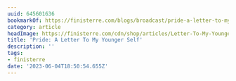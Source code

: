 ```yaml
---
uuid: 645601636
bookmarkOf: https://finisterre.com/blogs/broadcast/pride-a-letter-to-my-younger-self
category: article
headImage: https://finisterre.com/cdn/shop/articles/Letter-To-My-Younger-Self-Web.jpg?v=1685546022
title: 'Pride: A Letter To My Younger Self'
description: ''
tags:
- finisterre
date: '2023-06-04T18:50:54.655Z'
---
```



